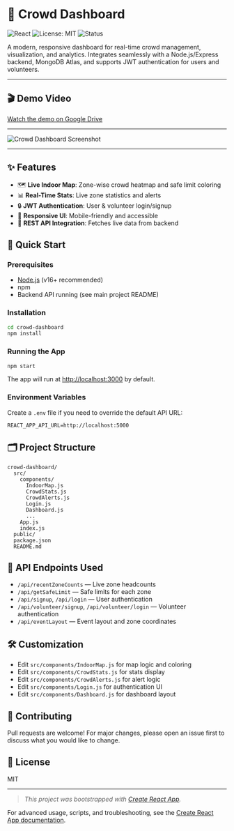 # 🚦 Crowd Dashboard

![React](https://img.shields.io/badge/React-18-blue?logo=react)
![License: MIT](https://img.shields.io/badge/License-MIT-green.svg)
![Status](https://img.shields.io/badge/status-active-brightgreen)

A modern, responsive dashboard for real-time crowd management, visualization, and analytics. Integrates seamlessly with a Node.js/Express backend, MongoDB Atlas, and supports JWT authentication for users and volunteers.

---

## 🎬 Demo Video
[Watch the demo on Google Drive](https://drive.google.com/drive/folders/1CpuSH3ARzO7YxDgj9sGSa0s3UJev6z7K)

---

![Crowd Dashboard Screenshot](docs/screenshot.png)

---

## ✨ Features

- 🗺️ **Live Indoor Map**: Zone-wise crowd heatmap and safe limit coloring
- 📊 **Real-Time Stats**: Live zone statistics and alerts
- 🔒 **JWT Authentication**: User & volunteer login/signup
- 📱 **Responsive UI**: Mobile-friendly and accessible
- 🔗 **REST API Integration**: Fetches live data from backend

## 🚀 Quick Start

### Prerequisites
- [Node.js](https://nodejs.org/) (v16+ recommended)
- npm
- Backend API running (see main project README)

### Installation
```bash
cd crowd-dashboard
npm install
```

### Running the App
```bash
npm start
```
The app will run at [http://localhost:3000](http://localhost:3000) by default.

### Environment Variables
Create a `.env` file if you need to override the default API URL:
```
REACT_APP_API_URL=http://localhost:5000
```

## 🗂️ Project Structure
```
crowd-dashboard/
  src/
    components/
      IndoorMap.js
      CrowdStats.js
      CrowdAlerts.js
      Login.js
      Dashboard.js
      ...
    App.js
    index.js
  public/
  package.json
  README.md
```

## 🔌 API Endpoints Used
- `/api/recentZoneCounts` — Live zone headcounts
- `/api/getSafeLimit` — Safe limits for each zone
- `/api/signup`, `/api/login` — User authentication
- `/api/volunteer/signup`, `/api/volunteer/login` — Volunteer authentication
- `/api/eventLayout` — Event layout and zone coordinates

## 🛠️ Customization
- Edit `src/components/IndoorMap.js` for map logic and coloring
- Edit `src/components/CrowdStats.js` for stats display
- Edit `src/components/CrowdAlerts.js` for alert logic
- Edit `src/components/Login.js` for authentication UI
- Edit `src/components/Dashboard.js` for dashboard layout

## 🤝 Contributing
Pull requests are welcome! For major changes, please open an issue first to discuss what you would like to change.

## 📄 License
MIT

---

> _This project was bootstrapped with [Create React App](https://github.com/facebook/create-react-app)._

For advanced usage, scripts, and troubleshooting, see the [Create React App documentation](https://facebook.github.io/create-react-app/docs/getting-started).
